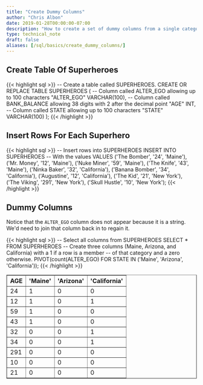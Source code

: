 ```yaml
---
title: "Create Dummy Columns"
author: "Chris Albon"
date: 2019-01-28T00:00:00-07:00
description: "How to create a set of dummy columns from a single category column in Snowflake using SQL."
type: technical_note
draft: false
aliases: [/sql/basics/create_dummy_columns/]
---
```


## Create Table Of Superheroes


{{< highlight sql >}}
-- Create a table called SUPERHEROES.
CREATE OR REPLACE TABLE SUPERHEROES (
  -- Column called ALTER_EGO allowing up to 100 characters
  "ALTER_EGO" VARCHAR(100),
  -- Column called BANK_BALANCE allowing 38 digits with 2 after the decimal point
  "AGE" INT,
  -- Column called STATE allowing up to 100 characters
  "STATE" VARCHAR(100)
);
{{< /highlight >}}

## Insert Rows For Each Superhero

{{< highlight sql >}}
-- Insert rows into SUPERHEROES
INSERT INTO SUPERHEROES 
    -- With the values
    VALUES
    ('The Bomber', '24', 'Maine'),
    ('Mr. Money', '12', 'Maine'),
    ('Nuke Miner', '59', 'Maine'),
    ('The Knife', '43', 'Maine'),
    ('Ninka Baker', '32', 'California'),
    ('Banana Bomber', '34', 'California'),
    ('Augustine', '12', 'California'),
    ('The Kid', '21', 'New York'),
    ('The Viking', '291', 'New York'),
    ('Skull Hustle', '10', 'New York');
{{< /highlight >}}

## Dummy Columns

Notice that the `ALTER_EGO` column does not appear because it is a string. We'd need to join that column back in to regain it.

{{< highlight sql >}}
-- Select all columns from SUPERHEROES
SELECT * FROM SUPERHEROES
     -- Create three columns (Maine, Arizona, and California) with a 1 if a row is a member
     -- of that category and a zero otherwise.
     PIVOT(count(ALTER_EGO) FOR STATE IN ('Maine', 'Arizona', 'California'));
{{< /highlight >}}
<table border=1>
    <thead>
        <tr>
            <th>AGE</th>
            <th>'Maine'</th>
            <th>'Arizona'</th>
            <th>'California'</th>
        </tr>
    </thead>
    <tbody>
        <tr>
            <td>24</td>
            <td>1</td>
            <td>0</td>
            <td>0</td>
        </tr>
        <tr>
            <td>12</td>
            <td>1</td>
            <td>0</td>
            <td>1</td>
        </tr>
        <tr>
            <td>59</td>
            <td>1</td>
            <td>0</td>
            <td>0</td>
        </tr>
        <tr>
            <td>43</td>
            <td>1</td>
            <td>0</td>
            <td>0</td>
        </tr>
        <tr>
            <td>32</td>
            <td>0</td>
            <td>0</td>
            <td>1</td>
        </tr>
        <tr>
            <td>34</td>
            <td>0</td>
            <td>0</td>
            <td>1</td>
        </tr>
        <tr>
            <td>291</td>
            <td>0</td>
            <td>0</td>
            <td>0</td>
        </tr>
        <tr>
            <td>10</td>
            <td>0</td>
            <td>0</td>
            <td>0</td>
        </tr>
        <tr>
            <td>21</td>
            <td>0</td>
            <td>0</td>
            <td>0</td>
        </tr>
    </tbody>
</table>